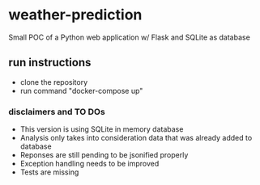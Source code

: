 # weather-prediction
Small POC of a Python web application w/ Flask and SQLite as database


## run instructions
- clone the repository
- run command "docker-compose up"

### disclaimers and TO DOs
- This version is using SQLite in memory database
- Analysis only takes into consideration data that was already added to database
- Reponses are still pending to be jsonified properly
- Exception handling needs to be improved
- Tests are missing
